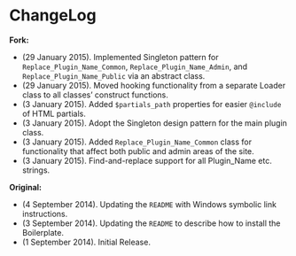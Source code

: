 # ChangeLog

**Fork:**

* (29 January 2015). Implemented Singleton pattern for `Replace_Plugin_Name_Common`, `Replace_Plugin_Name_Admin`, and `Replace_Plugin_Name_Public` via an abstract class.
* (29 January 2015). Moved hooking functionality from a separate Loader class to all classes’ construct functions.
* (3 January 2015). Added `$partials_path` properties for easier `@include` of HTML partials.
* (3 January 2015). Adopt the Singleton design pattern for the main plugin class.
* (3 January 2015). Added `Replace_Plugin_Name_Common` class for functionality that affect both public and admin areas of the site.
* (3 January 2015). Find-and-replace support for all Plugin_Name etc. strings.

**Original:**

* (4 September 2014). Updating the `README` with Windows symbolic link instructions.
* (3 September 2014). Updating the `README` to describe how to install the Boilerplate.
* (1 September 2014). Initial Release.

